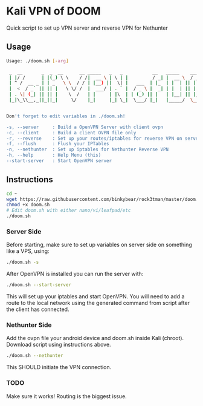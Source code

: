 # Kali VPN of DOOM
Quick script to set up VPN server and reverse VPN for Nethunter

## Usage
```bash
Usage: ./doom.sh [-arg]

 _  __       _  _  __      __ _____   _   _           __   _____    ____    ____   __  __  
 | |/ /      | |(_) \ \    / /|  __ \ | \ | |         / _| |  __ \  / __ \  / __ \ |  \/  |
 | ^ /  __ _ | | _   \ \  / / | |__) ||  \| |   ___  | |_  | |  | || |  | || |  | || \  / |
 |  <  / _` || || |   \ \/ /  |  ___/ | . ` |  / _ \ |  _| | |  | || |  | || |  | || |\/| |
 | . \| (_| || || |    \  /   | |     | |\  | | (_) || |   | |__| || |__| || |__| || |  | |
 |_|\_\\__,_||_||_|     \/    |_|     |_| \_|  \___/ |_|   |_____/  \____/  \____/ |_|  |_|


Don't forget to edit variables in ./doom.sh!

-s, --server     : Build a OpenVPN Server with client ovpn
-c, --client     : Build a client OVPN file only
-r, --reverse    : Set up your routes/iptables for reverse VPN on server
-f, --flush      : Flush your IPTables
-n, --nethunter  : Set up iptables for Nethunter Reverse VPN
-h, --help       : Help Menu (this)
--start-server   : Start OpenVPN server
```

## Instructions

```bash
cd ~
wget https://raw.githubusercontent.com/binkybear/rock3tman/master/doom.sh
chmod +x doom.sh
# Edit doom.sh with either nano/vi/leafpad/etc
./doom.sh
```

### Server Side

Before starting, make sure to set up variables on server side on something like a VPS, using:

```bash
./doom.sh -s
```

After OpenVPN is installed you can run the server with:
```bash
./doom.sh --start-server
```
This will set up your iptables and start OpenVPN.  You will need to add a route to the local network using the generated command from script after the client has connected.

### Nethunter Side

Add the ovpn file your android device and doom.sh inside Kali (chroot).  Download script using instructions above.  
```bash
./doom.sh --nethunter 
```
This SHOULD initiate the VPN connection.

### TODO

Make sure it works!  Routing is the biggest issue.
